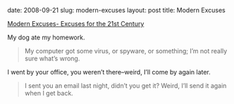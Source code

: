 date: 2008-09-21
slug: modern-excuses
layout: post
title: Modern Excuses


<a href="http://modernexcuses.com/">Modern Excuses- Excuses for the 21st Century</a><br/><p>My dog ate my homework.

</p><blockquote>My computer got some virus, or spyware, or something; I’m not really sure what’s wrong.</blockquote>



I went by your office, you weren’t there–weird, I’ll come by again later.

<blockquote>I sent you an email last night, didn’t you get it? Weird, I’ll send it again when I get back.</blockquote>
